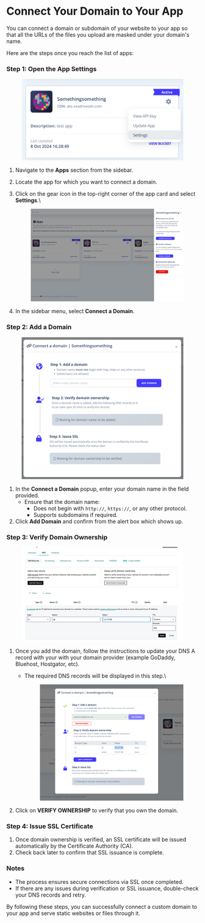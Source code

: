 # Connect Your Domain to Your App

You can connect a domain or subdomain of your website to your app so that all the URLs of the files you upload are masked under your domain's name.

Here are the steps once you reach the list of apps:

### Step 1: Open the App Settings

<figure><img src="../.gitbook/assets/Screenshot 2024-11-22 at 1.49.10 PM.png" alt=""><figcaption></figcaption></figure>

1. Navigate to the **Apps** section from the sidebar.
2. Locate the app for which you want to connect a domain.
3.  Click on the gear icon in the top-right corner of the app card and select **Settings**.\


    <figure><img src="../.gitbook/assets/Screenshot 2024-11-22 at 1.49.22 PM.png" alt=""><figcaption></figcaption></figure>
4. In the sidebar menu, select **Connect a Domain**.

### Step 2: Add a Domain

<figure><img src="../.gitbook/assets/Screenshot 2024-11-22 at 1.49.31 PM.png" alt=""><figcaption></figcaption></figure>

1. In the **Connect a Domain** popup, enter your domain name in the field provided.
   * Ensure that the domain name:
     * Does not begin with `http://`, `https://`, or any other protocol.
     * Supports subdomains if required.
2. Click **Add Domain** and confirm from the alert box which shows up.

### Step 3: Verify Domain Ownership

<figure><img src="../.gitbook/assets/Screenshot 2024-11-22 at 6.38.08 PM.png" alt=""><figcaption></figcaption></figure>

1. Once you add the domain, follow the instructions to update your DNS A record with your with your domain provider (example GoDaddy, Bluehost, Hostgator, etc).
   *   The required DNS records will be displayed in this step.\


       <figure><img src="../.gitbook/assets/Screenshot 2024-11-22 at 6.39.23 PM.png" alt=""><figcaption></figcaption></figure>
2. Click on **VERIFY OWNERSHIP** to verify that you own the domain.

### Step 4: Issue SSL Certificate

1. Once domain ownership is verified, an SSL certificate will be issued automatically by the Certificate Authority (CA).
2. Check back later to confirm that SSL issuance is complete.

### Notes

* The process ensures secure connections via SSL once completed.
* If there are any issues during verification or SSL issuance, double-check your DNS records and retry.

By following these steps, you can successfully connect a custom domain to your app and serve static websites or files through it.

